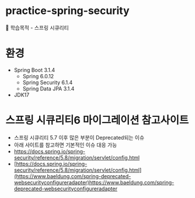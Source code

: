 # practice-spring-security
🧨 학습목적 - 스프링 시큐리티

# 환경
- Spring Boot 3.1.4
  - Spring 6.0.12
  - Spring Security 6.1.4
  - Spring Data JPA 3.1.4
- JDK17

# 스프링 시큐리티6 마이그레이션 참고사이트
- 스프링 시큐리티 5.7 이후 많은 부분이 Deprecated되는 이슈
- 아래 사이트를 참고하면 기본적인 이슈 대응 가능
- https://docs.spring.io/spring-security/reference/5.8/migration/servlet/config.html
- [https://docs.spring.io/spring-security/reference/5.8/migration/servlet/config.html](https://www.baeldung.com/spring-deprecated-websecurityconfigureradapter)https://www.baeldung.com/spring-deprecated-websecurityconfigureradapter
